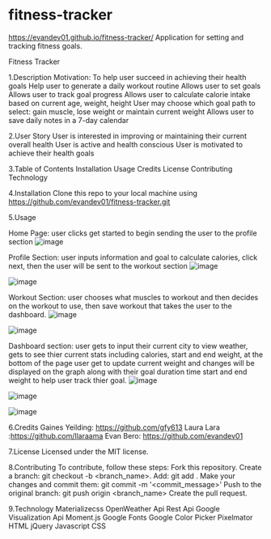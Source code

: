 # fitness-tracker
https://evandev01.github.io/fitness-tracker/
Application for setting and tracking fitness goals.

Fitness Tracker

1.Description
Motivation: To help user succeed in achieving their health goals
Help user to generate a  daily workout routine
Allows user to set goals
Allows user to track goal progress
Allows user to calculate calorie intake based on current age, weight, height
User may choose which goal path to select: gain muscle, lose weight or maintain current weight
Allows user to save daily notes in a 7-day calendar


2.User Story
User is interested in improving or maintaining their current overall health
User is active and health conscious
User is motivated to achieve their health goals

3.Table of Contents 
Installation
Usage
Credits
License
Contributing 
Technology

4.Installation
Clone this repo to your local machine using https://github.com/evandev01/fitness-tracker.git

5.Usage

Home Page: user clicks get started to begin sending the user to the profile section 
![image](https://user-images.githubusercontent.com/62354759/84456108-2efc1680-ac2d-11ea-89ae-bcfa90cc6394.png)

Profile Section: user inputs information and goal to calculate calories, click next, then the user will be sent to the workout section
![image](https://user-images.githubusercontent.com/62354759/84456481-0de7f580-ac2e-11ea-8c00-4ff6c4e5c76d.png)


![image](https://user-images.githubusercontent.com/62354759/84456494-16403080-ac2e-11ea-8530-04677dbbb62f.png)

Workout Section: user chooses what muscles to workout and then decides on the workout to use, then save workout that takes the user to the dashboard.
![image](https://user-images.githubusercontent.com/62354759/84456511-1f310200-ac2e-11ea-8fce-a44012c46379.png)



![image](https://user-images.githubusercontent.com/62354759/84456533-2e17b480-ac2e-11ea-8160-5750d8a793d7.png)

Dashboard section: user gets to input their current city to view weather, gets to see thier current stats including calories, start and end weight, at the bottom of the page user get to update current weight and changes will be displayed on the graph along with their goal duration time start and end weight to help user track thier goal.
![image](https://user-images.githubusercontent.com/62354759/84457792-8bf9cb80-ac31-11ea-8249-9a1ab470513c.png)

![image](https://user-images.githubusercontent.com/62354759/84456572-4d164680-ac2e-11ea-8c95-32289c438f2b.png)

![image](https://user-images.githubusercontent.com/62354759/84456582-58697200-ac2e-11ea-9822-9f5fc7d641fc.png)




6.Credits
Gaines Yeilding: https://github.com/gfy613
Laura Lara :https://github.com/llaraama
Evan Bero: https://github.com/evandev01

7.License
Licensed under the MIT license.

8.Contributing
To contribute, follow these steps:
Fork this repository.
Create a branch: git checkout -b <branch_name>.
Add: git add .
Make your changes and commit them: git commit -m '<commit_message>'
Push to the original branch: git push origin <branch_name>
Create the pull request.


9.Technology
Materializecss
OpenWeather Api
Rest Api
Google Visualization Api
Moment.js
Google Fonts
Google Color Picker
Pixelmator
HTML
jQuery
Javascript
CSS

